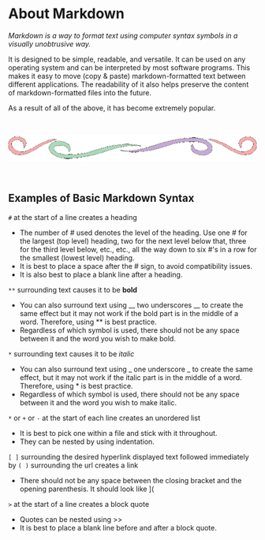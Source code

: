 # About Markdown

 *Markdown is a way to format text using computer syntax symbols in a visually unobtrusive way.*

It is designed to be simple, readable, and versatile.  It can be used on any operating system and can be interpreted by most software programs.  This makes it easy to move (copy & paste) markdown-formatted text between different applications.  The readability of it also helps preserve the content of markdown-formatted files into the future.

As a result of all of the above, it has become extremely popular.

<br>

![swirly divider line](divider.gif)

<br>

## Examples of Basic Markdown Syntax

`#` at the start of a line creates a heading

+ The number of # used denotes the level of the heading.  Use one # for the largest (top level) heading, two for the next level below that, three for the third level below, etc., etc., all the way down to six #'s in a row for the smallest (lowest level) heading.
+ It is best to place a space after the # sign, to avoid compatibility issues.
+ It is also best to place a blank line after a heading.

 `**` surrounding text causes it to be **bold**

+ You can also surround text using __ two underscores __ to create the same effect but it may not work if the bold part is in the middle of a word.  Therefore, using ** is best practice.
+ Regardless of which symbol is used, there should not be any space between it and the word you wish to make bold.

`*` surrounding text causes it to be *italic*

+ You can also surround text using _ one underscore _ to create the same effect, but it may not work if the italic part is in the middle of a word.  Therefore, using * is best practice.
+ Regardless of which symbol is used, there should not be any space between it and the word you wish to make italic.

 `*` or `+` or `-` at the start of each line creates an unordered list

+ It is best to pick one within a file and stick with it throughout.
+ They can be nested by using indentation.

 `[ ]` surrounding the desired hyperlink displayed text followed immediately by `( )` surrounding the url creates a link

+ There should not be any space between the closing bracket and the opening parenthesis.  It should look like ](

 `>` at the start of a line creates a block quote

+ Quotes can be nested using >>
+ It is best to place a blank line before and after a block quote.

<br>

<br>
